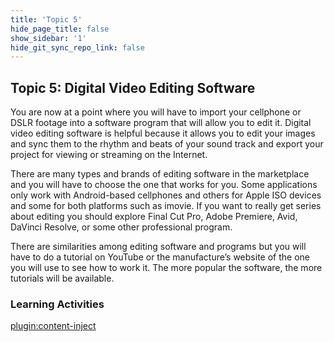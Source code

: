 ```yaml
---
title: 'Topic 5'
hide_page_title: false
show_sidebar: '1'
hide_git_sync_repo_link: false
---
```


## Topic 5: Digital Video Editing Software

You are now at a point where you will have to import your cellphone or DSLR footage into a software program that will allow you to edit it. Digital video editing software is helpful because it allows you to edit your images and sync them to the rhythm and beats of your sound track and export your project for viewing or streaming on the Internet.

There are many types and brands of editing software in the marketplace and you will have to choose the one that works for you. Some applications only work with Android-based cellphones and others for Apple ISO devices and some for both platforms such as imovie. If you want to really get series about editing you should explore Final Cut Pro, Adobe Premiere, Avid, DaVinci Resolve, or some other professional program.

There are similarities among editing software and programs but you will have to do a tutorial on YouTube or the manufacture’s website of the one you will use to see how to work it. The more popular the software, the more tutorials will be available.

### Learning Activities

[plugin:content-inject](../_7-6)
